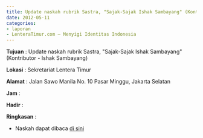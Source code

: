 ```yaml
---
title: Update naskah rubrik Sastra, "Sajak-Sajak Ishak Sambayang" (Kontributor - Ishak Sambayang)
date: 2012-05-11
categories:
- laporan
- LenteraTimur.com – Menyigi Identitas Indonesia
---
```


**Tujuan** : Update naskah rubrik Sastra, "Sajak-Sajak Ishak Sambayang" (Kontributor - Ishak Sambayang)

**Lokasi** : Sekretariat Lentera Timur 

**Alamat** : Jalan Sawo Manila No. 10 Pasar Minggu, Jakarta Selatan

**Jam** : 

**Hadir** :  


**Ringkasan** : 
* Naskah dapat dibaca [di sini](http://www.lenteratimur.com/2012/05/sajak-sajak-ishak-sambayang/)
